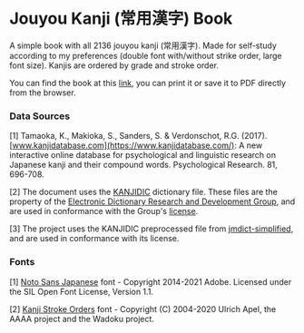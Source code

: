 # Jouyou Kanji (常用漢字) Book

A simple book with all 2136 jouyou kanji (常用漢字).
Made for self-study according to my preferences (double font with/without strike order, large font size).
Kanjis are ordered by grade and stroke order.

You can find the book at this [link](https://mlazzarin.github.io/jouyou_kanji_book/output.html), you can print it or save it to PDF directly from the browser.


### Data Sources

[1] Tamaoka, K., Makioka, S., Sanders, S. & Verdonschot, R.G. (2017). [www.kanjidatabase.com](https://www.kanjidatabase.com/): A new interactive online database for psychological and linguistic research on Japanese kanji and their compound words. Psychological Research. 81, 696-708.

[2] The document uses the [KANJIDIC](https://www.edrdg.org/wiki/KANJIDIC_Project.html) dictionary file. These files are the property of the [Electronic Dictionary Research and Development Group](https://www.edrdg.org/), and are used in conformance with the Group's [license](https://www.edrdg.org/edrdg/licence.html).

[3] The project uses the KANJIDIC preprocessed file from [jmdict-simplified](https://github.com/scriptin/jmdict-simplified), and are used in conformance with its license.

### Fonts

[1] [Noto Sans Japanese](https://fonts.google.com/noto/specimen/Noto+Sans+JP) font - Copyright 2014-2021 Adobe. Licensed under the SIL Open Font License, Version 1.1.

[2] [Kanji Stroke Orders](https://www.nihilist.org.uk/) font - Copyright (C) 2004-2020 Ulrich Apel, the AAAA project and the Wadoku project.

